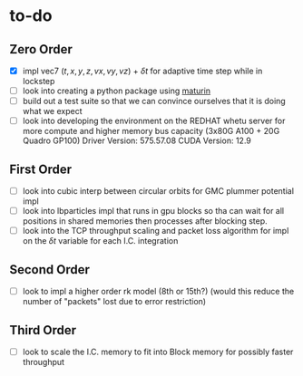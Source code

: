 # to-do

## Zero Order
- [x] impl vec7 $(t,x,y,z,vx,vy,vz)$ + $\delta t$ for adaptive time step while in lockstep
- [ ] look into creating a python package using [maturin](https://github.com/PyO3/maturin)
- [ ] build out a test suite so that we can convince ourselves that it is doing what we expect
- [ ] look into developing the environment on the REDHAT whetu server for more compute and higher memory bus capacity (3x80G A100 + 20G Quadro GP100) Driver Version: 575.57.08 CUDA Version: 12.9
## First Order
- [ ] look into cubic interp between circular orbits for GMC plummer potential impl
- [ ] look into lbparticles impl that runs in gpu blocks so tha can wait for all positions in shared memories then processes after blocking step. 
- [ ] look into the TCP throughput scaling and packet loss algorithm for impl on the $\delta t$ variable for each I.C. integration
## Second Order
- [ ] look to impl a higher order rk model (8th or 15th?) (would this reduce the number of "packets" lost due to error restriction)
## Third Order
- [ ] look to scale the I.C. memory to fit into Block memory for possibly faster throughput
